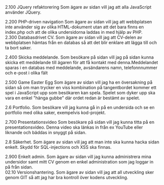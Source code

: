 2.100	JQuery refaktorering	Som ägare av sidan vill jag att alla JavaScript använder JQuery.

2.200 PHP-driven navigation	Som ägare av sidan vill jag att webbplatsen inte använder sig av olika HTML-dokument utan att det bara finns en index.php och att de olika undersidorna laddas in med hjälp av PHP.		
2.300	Databasdrivet CV. Som ägare av sidan vill jag att CV-delen av webbplatsen hämtas från en databas så att det blir enklare att lägga till och ta bort saker.

2.400	Skicka meddelande. Som besökare på sidan vill jag på sidan kunna skicka ett meddelande till ägaren för att få kontakt med denna.Meddelandet sparas i en databas med meddelande, avsändarens namn, telefonnnummer och e-post i olika fält

2.500	Game Easter Egg	Som ägare av sidan vill jag ha en översakning på sidan så om man trycker en viss kombination på tangentbordet kommer ett spel i JavaScript upp som besökaren kan spela. Spelet som dyker upp ska vara en enkel "hänga gubbe" där ordet redan är bestämt av spelet.

2.6	Portfolio. Som besökare vill jag kunna gå in på en undersida och se en portfolio med olika saker, exempelvis kod-projekt.

2.700	Presentationsvideo	Som besökare på sidan vill jag kunna titta på en presentationsvideo. Denna video ska länkas in från ex YouTube eller liknande och bäddas in snyggt på sidan.

2.8	Säkerhet. Som ägare av sidan vill jag att man inte ska kunna hacka sidan enkelt. Skydd för SQL-injections och XSS ska finnas.

2.900	Enkelt admin. Som ägare av sidan vill jag kunna administrera mina undersidor samt mitt CV genom en enkel administration som jag loggar in på från sidan.	
02.10	Versionshantering. Som ägare av sidan vill jag att all utveckling sker genom GIT så att jag har bra kontroll över kodens utveckling.		


